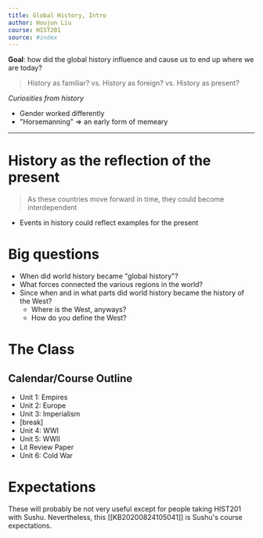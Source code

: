 ```yaml
---
title: Global History, Intro
author: Houjun Liu
course: HIST201
source: #index
---
```


**Goal**: how did the global history influence and cause us to end up where we are today?

> History as familiar? vs. History as foreign? vs. History as present?

*Curiosities from history*

* Gender worked differently
* "Horsemanning" => an early form of memeary

*** 

# History as the reflection of the present

> As these countries move forward in time, they could become interdependent

* Events in history could reflect examples for the present


# Big questions

* When did world history became "global history"?
* What forces connected the various regions in the world?
* Since when and in what parts did world history became the history of the West?
    * Where is the West, anyways?
    * How do you define the West?
# The Class
## Calendar/Course Outline
* Unit 1: Empires
* Unit 2: Europe
* Unit 3: Imperialism
* [break]
* Unit 4: WWI
* Unit 5: WWII
* Lit Review Paper
* Unit 6: Cold War

# Expectations
These will probably be not very useful except for people taking HIST201 with Sushu. Nevertheless, this [[KB20200824105041]] is Sushu's course expectations.
